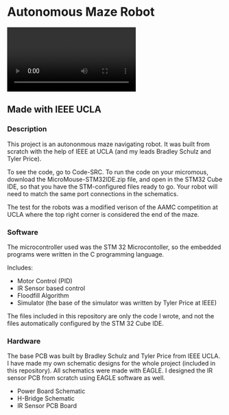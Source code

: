 # Autonomous Maze Robot

![top right is end of maze](https://github.com/RupinMittal/Autonomous-Maze-Robot/blob/main/Demo-Videos/RupinM_Micromouse_Maze1.mp4)


## Made with IEEE UCLA

### Description

This project is an autononmous maze navigating robot. It was built from scratch with 
the help of IEEE at UCLA (and my leads Bradley Schulz and Tyler Price).

To see the code, go to Code-SRC.
To run the code on your micromous, download the MicroMouse-STM32IDE.zip file, and open in the STM32 Cube IDE, 
so that you have the STM-configured files ready to go. Your robot will need to match the same port connections
in the schematics.

The test for the robots was a modified verison of the AAMC competition at UCLA where the top right corner is
considered the end of the maze.

### Software

The microcontroller used was the STM 32 Microcontoller, so the embedded programs were written in 
the C programming language. 

Includes:
- Motor Control (PID)
- IR Sensor based control
- Floodfill Algorithm
- Simulator (the base of the simulator was written by Tyler Price at IEEE)

The files included in this repository are only the code I wrote, and not the files automatically 
configured by the STM 32 Cube IDE. 

### Hardware 

The base PCB was built by Bradley Schulz and Tyler Price from IEEE UCLA. I have made 
my own schematic designs for the whole project (included in this repository). All schematics were 
made with EAGLE. I designed the IR sensor PCB from scratch using EAGLE software as well.

- Power Board Schematic
- H-Bridge Schematic
- IR Sensor PCB Board